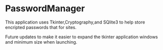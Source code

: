 # PasswordManager
This application uses Tkinter,Cryptography,and SQlite3 to help store encripted passwords that for sites. 


Future updates to make it easier to expand the tkinter application windows and minimum size when launching.
